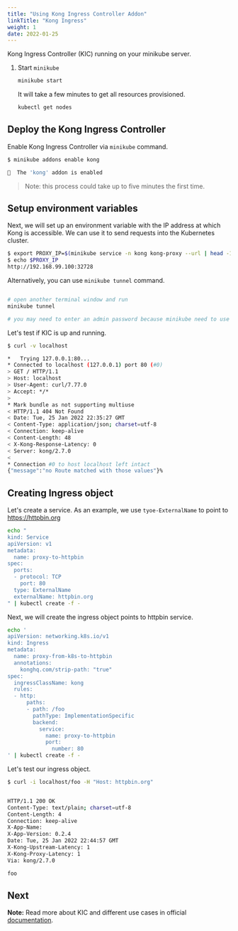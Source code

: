 ```yaml
---
title: "Using Kong Ingress Controller Addon"
linkTitle: "Kong Ingress"
weight: 1
date: 2022-01-25
---
```

Kong Ingress Controller (KIC) running on your minikube server.

1. Start `minikube`

   ```bash
   minikube start
   ```

   It will take a few minutes to get all resources provisioned.

   ```bash
   kubectl get nodes
   ```

## Deploy the Kong Ingress Controller

Enable Kong Ingress Controller via `minikube` command.

```bash
$ minikube addons enable kong

🌟  The 'kong' addon is enabled
```

> Note: this process could take up to five minutes the first time.

## Setup environment variables

Next, we will set up an environment variable with the IP address at which
Kong is accessible.
We can use it to send requests into the Kubernetes cluster.

```bash
$ export PROXY_IP=$(minikube service -n kong kong-proxy --url | head -1)
$ echo $PROXY_IP
http://192.168.99.100:32728
```

Alternatively, you can use `minikube tunnel` command.

```bash

# open another terminal window and run
minikube tunnel

# you may need to enter an admin password because minikube need to use ports 80 and 443 
```

Let's test if KIC is up and running.

```bash
$ curl -v localhost

*   Trying 127.0.0.1:80...
* Connected to localhost (127.0.0.1) port 80 (#0)
> GET / HTTP/1.1
> Host: localhost
> User-Agent: curl/7.77.0
> Accept: */*
>
* Mark bundle as not supporting multiuse
< HTTP/1.1 404 Not Found
< Date: Tue, 25 Jan 2022 22:35:27 GMT
< Content-Type: application/json; charset=utf-8
< Connection: keep-alive
< Content-Length: 48
< X-Kong-Response-Latency: 0
< Server: kong/2.7.0
<
* Connection #0 to host localhost left intact
{"message":"no Route matched with those values"}%
````

## Creating Ingress object

Let's create a service.
As an example, we use `tyoe-ExternalName` to point to https://httpbin.org

```bash
echo "
kind: Service
apiVersion: v1
metadata:
  name: proxy-to-httpbin
spec:
  ports:
  - protocol: TCP
    port: 80
  type: ExternalName
  externalName: httpbin.org
" | kubectl create -f -
```

Next, we will create the ingress object points to httpbin service.

```bash
echo '
apiVersion: networking.k8s.io/v1
kind: Ingress
metadata:
  name: proxy-from-k8s-to-httpbin
  annotations:
    konghq.com/strip-path: "true"
spec:
  ingressClassName: kong
  rules:
  - http:
      paths:
      - path: /foo
        pathType: ImplementationSpecific
        backend:
          service:
            name: proxy-to-httpbin
            port:
              number: 80
' | kubectl create -f -
```

Let's test our ingress object.

```bash
$ curl -i localhost/foo -H "Host: httpbin.org"


HTTP/1.1 200 OK
Content-Type: text/plain; charset=utf-8
Content-Length: 4
Connection: keep-alive
X-App-Name:
X-App-Version: 0.2.4
Date: Tue, 25 Jan 2022 22:44:57 GMT
X-Kong-Upstream-Latency: 1
X-Kong-Proxy-Latency: 1
Via: kong/2.7.0

foo
```

## Next

**Note:** Read more about KIC and different use cases in official
[documentation](https://docs.konghq.com/kubernetes-ingress-controller/2.1.x/guides/overview/).
